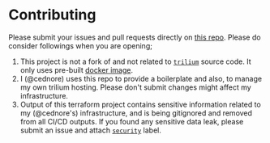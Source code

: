 # Contributing

Please submit your issues and pull requests directly on [this repo](https://github.com/cednore/trilium). Please do
consider followings when you are opening;

1. This project is not a fork of and not related to [`trilium`](https://github.com/zadam/trilium) source code. It only
   uses pre-built [docker image](https://hub.docker.com/r/zadam/trilium).
2. I (@cednore) uses this repo to provide a boilerplate and also, to manage my own trilium hosting. Please don't submit
   changes might affect my infrastructure.
3. Output of this terraform project contains sensitive information related to my (@cednore's) infrastructure, and is
   being gitignored and removed from all CI/CD outputs. If you found any sensitive data leak, please submit an issue and
   attach [`security`](https://github.com/cednore/trilium/labels) label.
